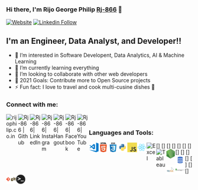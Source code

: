 <!--- 👋 Hi, I’m Rijo george Philip
- 👀 I’m interested in Software Developent, Data Analytics, AI & Machine Learning
- 🌱 I’m currently learning Data Analytics
- 💞️ I’m looking to collaborate on Data Analytics project
- 📫 How to reach me ..Email me: rijophilip866@gmail.com-->

<!---
Rj-866/Rj-866 is a ✨ special ✨ repository because its `README.md` (this file) appears on your GitHub profile.
You can click the Preview link to take a look at your changes.
--->
### Hi there, I'm Rijo George Philip [Rj-866][github] 👋

[![Website](https://img.shields.io/badge/VISIT-Portfolio-green?style=for-the-badge&logo=appveyor)](https://rijophilip.co.in)
[![Linkedin Follow](https://img.shields.io/badge/FOLLOW-%40Linkedin-blue?style=for-the-badge&logo=linkedin)](https://www.linkedin.com/in/rijo-george-philip-a715a11a5)

## I'm an Engineer, Data Analyst, and Developer!!

- 🔭 I’m interested in Software Developent, Data Analytics, AI & Machine Learning
- 🌱 I’m currently learning everything 
- 👯 I’m looking to collaborate with other web developers
- 🥅 2021 Goals: Contribute more to Open Source projects
- ⚡ Fun fact: I love to travel and cook multi-cusine dishes 🤣

### Connect with me:

[<img align="left" alt="rijophilip.co.in" width="32px" src="https://img.icons8.com/color/48/000000/internet--v2.png" />][website]
[<img align="left" alt="Rj-866 | Github" width="32px" src="https://img.icons8.com/color/48/000000/github--v1.png" />][github]
[<img align="left" alt="Rj-866| LinkedIn" width="32px" src="https://img.icons8.com/color/48/000000/linkedin-circled--v1.png" />][linkedin]
[<img align="left" alt="Rj-866| Instagram" width="32px" src="https://img.icons8.com/color/48/000000/instagram-new--v1.png" />][instagram]
[<img align="left" alt="Rj-866| Hangout" width="32px" src="https://img.icons8.com/color/48/000000/google-logo.png" />][hangout]
[<img align="left" alt="Rj-866| Facebook" width="32px" src="https://img.icons8.com/color/48/000000/facebook-circled.png" />][facebook]
[<img align="left" alt="Rj-866| YouTube" width="32px"  src="https://img.icons8.com/color/48/000000/youtube-music.png" />][youtube]

<br />

### Languages and Tools:

[<img align="left" alt="Visual Studio Code" width="26px" src="https://raw.githubusercontent.com/github/explore/80688e429a7d4ef2fca1e82350fe8e3517d3494d/topics/visual-studio-code/visual-studio-code.png" />]
[<img align="left" alt="HTML5" width="26px" src="https://raw.githubusercontent.com/github/explore/80688e429a7d4ef2fca1e82350fe8e3517d3494d/topics/html/html.png" />]
[<img align="left" alt="CSS3" width="26px" src="https://raw.githubusercontent.com/github/explore/80688e429a7d4ef2fca1e82350fe8e3517d3494d/topics/css/css.png" />]
[<img align="left" alt="Python" width="26px" src="https://raw.githubusercontent.com/github/explore/80688e429a7d4ef2fca1e82350fe8e3517d3494d/topics/python/python.png" />]
[<img align="left" alt="JavaScript" width="26px" src="https://raw.githubusercontent.com/github/explore/80688e429a7d4ef2fca1e82350fe8e3517d3494d/topics/javascript/javascript.png" />]
[<img align="left" alt="React" width="26px" src="https://raw.githubusercontent.com/github/explore/80688e429a7d4ef2fca1e82350fe8e3517d3494d/topics/react/react.png" />]
[<img align="left" alt="Excel" width="26px" src="https://img.icons8.com/color/48/000000/ms-excel.png" />]
[<img align="left" alt="Tableau" width="26px" src="https://img.icons8.com/color/48/000000/tableau-software.png"/>]
[<img align="left" alt="Node.js" width="26px" src="https://raw.githubusercontent.com/github/explore/80688e429a7d4ef2fca1e82350fe8e3517d3494d/topics/nodejs/nodejs.png" />]
[<img align="left" alt="SQL" width="26px" src="https://raw.githubusercontent.com/github/explore/80688e429a7d4ef2fca1e82350fe8e3517d3494d/topics/sql/sql.png" />]
[<img align="left" alt="MySQL" width="26px" src="https://raw.githubusercontent.com/github/explore/80688e429a7d4ef2fca1e82350fe8e3517d3494d/topics/mysql/mysql.png" />]
[<img align="left" alt="MongoDB" width="26px" src="https://raw.githubusercontent.com/github/explore/80688e429a7d4ef2fca1e82350fe8e3517d3494d/topics/mongodb/mongodb.png" />]
[<img align="left" alt="Git" width="26px" src="https://raw.githubusercontent.com/github/explore/80688e429a7d4ef2fca1e82350fe8e3517d3494d/topics/git/git.png" />]
[<img align="left" alt="Terminal" width="26px" src="https://raw.githubusercontent.com/github/explore/80688e429a7d4ef2fca1e82350fe8e3517d3494d/topics/terminal/terminal.png" />]

<br />





[website]: https://rijophilip.co.in
[course]: http://coursera.org
<!--[twitter]: https://twitter.com/-->
[youtube]: https://www.youtube.com/channel/UCVKIBJgKLPk_-XBo3h567_Q
[instagram]: https://www.instagram.com/rijo.gp.86
[linkedin]: https://www.linkedin.com/in/rijo-george-philip-a715a11a5
[github]: https://github.com/Rj-866
[facebook]: https://www.facebook.com/www.rijophilip
[hangout]: https://hangouts.google.com/
  

